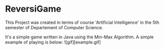 # ReversiGame
This Project was created in terms of course 'Artificial Intelligence' in the 5th semester of Departement of Computer Science.

It's a simple game written in Java using the Min-Max Algorithm.
A simple example of playing is below:
![gif][example.gif]
